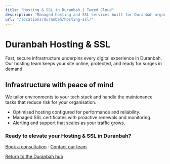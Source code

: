 ```yaml
---
title: "Hosting & SSL in Duranbah | Tweed Cloud"
description: "Managed hosting and SSL services built for Duranbah organisations."
url: "/locations/duranbah/hosting-ssl/"
---
```


# Duranbah Hosting & SSL

Fast, secure infrastructure underpins every digital experience in Duranbah. Our hosting team keeps your site online, protected, and ready for surges in demand.

## Infrastructure with peace of mind

We tailor environments to your tech stack and handle the maintenance tasks that reduce risk for your organisation.

- Optimised hosting configured for performance and reliability.
- Managed SSL certificates with proactive renewals and monitoring.
- Alerting and support that scales as your traffic grows.

### Ready to elevate your Hosting & SSL in Duranbah?

[Book a consultation](/consultation/) · [Contact our team](/contact/)

[Return to the Duranbah hub](/locations/duranbah/)
